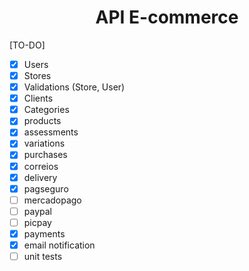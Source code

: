 <h1 align="center"> API E-commerce </h1>

[TO-DO]

- [x]  Users
- [x]  Stores
- [x]  Validations (Store, User)
- [x]  Clients
- [x]  Categories
- [X]  products
- [x]  assessments
- [x]  variations
- [X]  purchases
- [x]  correios
- [x]  delivery
- [x]  pagseguro
- [ ]  mercadopago
- [ ]  paypal
- [ ]  picpay
- [x]  payments
- [x]  email notification
- [ ]  unit tests